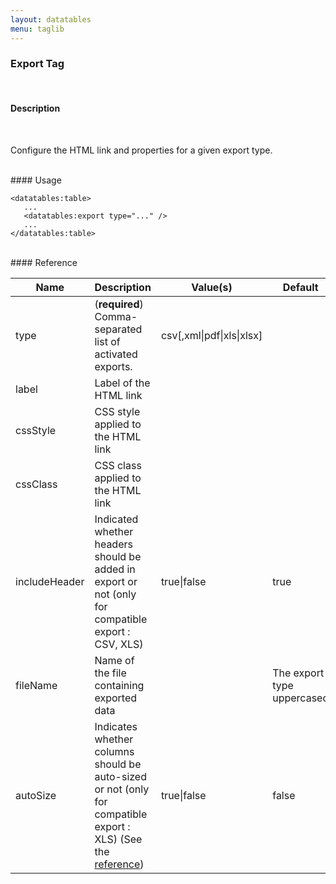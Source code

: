 ```yaml
---
layout: datatables
menu: taglib
---
```


### Export Tag
<br />

#### Description
<br />

Configure the HTML link and properties for a given export type.

<br />
#### Usage

    <datatables:table>
       ...
       <datatables:export type="..." />
       ...
    </datatables:table>

<br />
#### Reference

<table id="tableReference" class="table table-striped table-bordered">
  <thead>
    <tr>
      <th>Name</th>
      <th>Description</th>
      <th>Value(s)</th>
      <th>Default</th>
    </tr>
  </thead>
  <tbody>
  <tr>
    <td>type</td>
    <td>(<strong>required</strong>) Comma-separated list of activated exports.</td>
    <td>csv[,xml|pdf|xls|xlsx]</td>
    <td></td>
  </tr>
  <tr>
    <td>label</td>
    <td>Label of the HTML link</td>
    <td></td>
    <td></td>
  </tr>
  <tr>
    <td>cssStyle</td>
    <td>CSS style applied to the HTML link</td>
    <td></td>
    <td></td>
  </tr>
  <tr>
    <td>cssClass</td>
    <td>CSS class applied to the HTML link</td>
    <td></td>
    <td></td>
  </tr>
  <tr>
    <td>includeHeader</td>
    <td>Indicated whether headers should be added in export or not (only for compatible export : CSV, XLS)</td>
    <td>true|false</td>
    <td>true</td>
  </tr>
  <!--
  <tr>
    <td>area</td>
    <td>Indicates how much data should be exported. Choose <tt>list</tt> for the full list or <tt>current</tt> to only export the data that is currently being shown</td>
    <td>list|current</td>
    <td>list</td>
  </tr>
  -->
  <tr>
    <td>fileName</td>
    <td>Name of the file containing exported data</td>
    <td></td>
    <td>The export type uppercased</td>
  </tr>
  <tr>
    <td>autoSize</td>
    <td>Indicates whether columns should be auto-sized or not (only for compatible export : XLS) (See the <a href="http://poi.apache.org/spreadsheet/quick-guide.html#Autofit">reference</a>)</td>
    <td>true|false</td>
    <td>false</td>
  </tr>
  </tbody>
</table>

<link rel="stylesheet" href="//ajax.aspnetcdn.com/ajax/jquery.dataTables/1.9.4/css/jquery.dataTables.css" />
<script src="http://ajax.aspnetcdn.com/ajax/jquery.dataTables/1.9.4/jquery.dataTables.min.js">
</script>
<script src="/assets/js/site_reference.js">
</script>